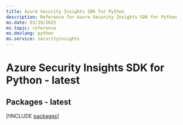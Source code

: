 ```yaml
---
title: Azure Security Insights SDK for Python
description: Reference for Azure Security Insights SDK for Python
ms.date: 03/19/2025
ms.topic: reference
ms.devlang: python
ms.service: securityinsights
---
```

# Azure Security Insights SDK for Python - latest
## Packages - latest
[!INCLUDE [packages](security-insights-index.md)]